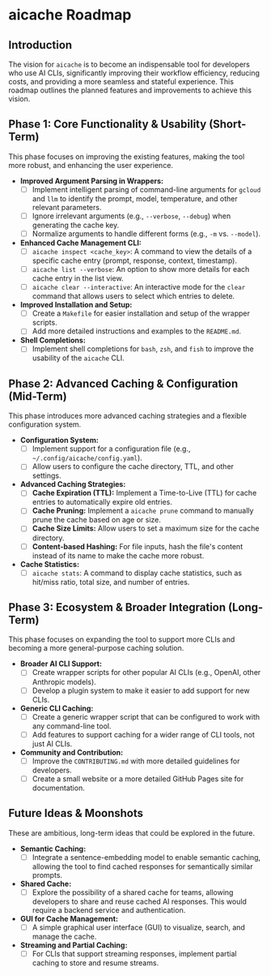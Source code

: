 # aicache Roadmap

## Introduction

The vision for `aicache` is to become an indispensable tool for developers who use AI CLIs, significantly improving their workflow efficiency, reducing costs, and providing a more seamless and stateful experience. This roadmap outlines the planned features and improvements to achieve this vision.

## Phase 1: Core Functionality & Usability (Short-Term)

This phase focuses on improving the existing features, making the tool more robust, and enhancing the user experience.

*   **Improved Argument Parsing in Wrappers:**
    *   [ ] Implement intelligent parsing of command-line arguments for `gcloud` and `llm` to identify the prompt, model, temperature, and other relevant parameters.
    *   [ ] Ignore irrelevant arguments (e.g., `--verbose`, `--debug`) when generating the cache key.
    *   [ ] Normalize arguments to handle different forms (e.g., `-m` vs. `--model`).
*   **Enhanced Cache Management CLI:**
    *   [ ] `aicache inspect <cache_key>`: A command to view the details of a specific cache entry (prompt, response, context, timestamp).
    *   [ ] `aicache list --verbose`: An option to show more details for each cache entry in the list view.
    *   [ ] `aicache clear --interactive`: An interactive mode for the `clear` command that allows users to select which entries to delete.
*   **Improved Installation and Setup:**
    *   [ ] Create a `Makefile` for easier installation and setup of the wrapper scripts.
    *   [ ] Add more detailed instructions and examples to the `README.md`.
*   **Shell Completions:**
    *   [ ] Implement shell completions for `bash`, `zsh`, and `fish` to improve the usability of the `aicache` CLI.

## Phase 2: Advanced Caching & Configuration (Mid-Term)

This phase introduces more advanced caching strategies and a flexible configuration system.

*   **Configuration System:**
    *   [ ] Implement support for a configuration file (e.g., `~/.config/aicache/config.yaml`).
    *   [ ] Allow users to configure the cache directory, TTL, and other settings.
*   **Advanced Caching Strategies:**
    *   [ ] **Cache Expiration (TTL):** Implement a Time-to-Live (TTL) for cache entries to automatically expire old entries.
    *   [ ] **Cache Pruning:** Implement a `aicache prune` command to manually prune the cache based on age or size.
    *   [ ] **Cache Size Limits:** Allow users to set a maximum size for the cache directory.
    *   [ ] **Content-based Hashing:** For file inputs, hash the file's content instead of its name to make the cache more robust.
*   **Cache Statistics:**
    *   [ ] `aicache stats`: A command to display cache statistics, such as hit/miss ratio, total size, and number of entries.

## Phase 3: Ecosystem & Broader Integration (Long-Term)

This phase focuses on expanding the tool to support more CLIs and becoming a more general-purpose caching solution.

*   **Broader AI CLI Support:**
    *   [ ] Create wrapper scripts for other popular AI CLIs (e.g., OpenAI, other Anthropic models).
    *   [ ] Develop a plugin system to make it easier to add support for new CLIs.
*   **Generic CLI Caching:**
    *   [ ] Create a generic wrapper script that can be configured to work with any command-line tool.
    *   [ ] Add features to support caching for a wider range of CLI tools, not just AI CLIs.
*   **Community and Contribution:**
    *   [ ] Improve the `CONTRIBUTING.md` with more detailed guidelines for developers.
    *   [ ] Create a small website or a more detailed GitHub Pages site for documentation.

## Future Ideas & Moonshots

These are ambitious, long-term ideas that could be explored in the future.

*   **Semantic Caching:**
    *   [ ] Integrate a sentence-embedding model to enable semantic caching, allowing the tool to find cached responses for semantically similar prompts.
*   **Shared Cache:**
    *   [ ] Explore the possibility of a shared cache for teams, allowing developers to share and reuse cached AI responses. This would require a backend service and authentication.
*   **GUI for Cache Management:**
    *   [ ] A simple graphical user interface (GUI) to visualize, search, and manage the cache.
*   **Streaming and Partial Caching:**
    *   [ ] For CLIs that support streaming responses, implement partial caching to store and resume streams.
